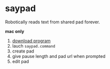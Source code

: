 # saypad
Robotically reads text from shared pad forever.

**mac only**

1. [download program](https://github.com/nouveau-departement/saypad/archive/master.zip)
2. lauch `saypad.command`
3. create pad
3. give pause length and pad url when prompted
4. edit pad
